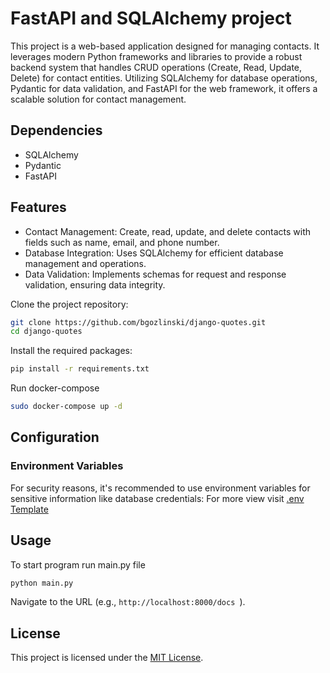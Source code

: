 # FastAPI and SQLAlchemy project
This project is a web-based application designed for managing contacts. It leverages modern Python frameworks and 
libraries to provide a robust backend system that handles CRUD operations (Create, Read, Update, Delete) for 
contact entities. Utilizing SQLAlchemy for database operations, Pydantic for data validation, and FastAPI for 
the web framework, it offers a scalable solution for contact management.

## Dependencies
* SQLAlchemy
* Pydantic
* FastAPI

## Features

* Contact Management: Create, read, update, and delete contacts with fields such as name, email, and phone number.
* Database Integration: Uses SQLAlchemy for efficient database management and operations.
* Data Validation: Implements schemas for request and response validation, ensuring data integrity.

Clone the project repository:
```bash
git clone https://github.com/bgozlinski/django-quotes.git
cd django-quotes
```

Install the required packages:
```bash
pip install -r requirements.txt
```

Run docker-compose
```bash
sudo docker-compose up -d
```

## Configuration

### Environment Variables

For security reasons, it's recommended to use environment variables for sensitive information like database credentials:
For more view visit [.env Template](.env.dist)

## Usage

To start program run main.py file

```bash
python main.py
```

Navigate to the URL (e.g., `http://localhost:8000/docs `).


## License

This project is licensed under the [MIT License](LICENSE).

